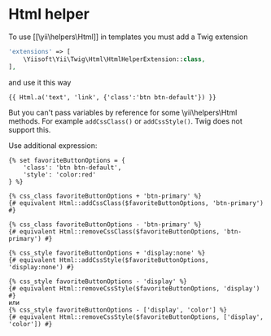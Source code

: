Html helper
===========

To use [[\yii\helpers\Html]] in templates you must add a Twig extension

```php
'extensions' => [
    \Yiisoft\Yii\Twig\Html\HtmlHelperExtension::class,
],
```
and use it this way

```twig
{{ Html.a('text', 'link', {'class':'btn btn-default'}) }}
```

But you can't pass variables by reference for some \yii\helpers\Html methods. For example `addCssClass()` 
or `addCssStyle()`. Twig does not support this.

Use additional expression:

```twig
{% set favoriteButtonOptions = {
    'class': 'btn btn-default',
    'style': 'color:red'
} %}

{% css_class favoriteButtonOptions + 'btn-primary' %}
{# equivalent Html::addCssClass($favoriteButtonOptions, 'btn-primary') #}

{% css_class favoriteButtonOptions - 'btn-primary' %}
{# equivalent Html::removeCssClass($favoriteButtonOptions, 'btn-primary') #}

{% css_style favoriteButtonOptions + 'display:none' %}
{# equivalent Html::addCssStyle($favoriteButtonOptions, 'display:none') #}

{% css_style favoriteButtonOptions - 'display' %}
{# equivalent Html::removeCssStyle($favoriteButtonOptions, 'display') #}
или
{% css_style favoriteButtonOptions - ['display', 'color'] %}
{# equivalent Html::removeCssStyle($favoriteButtonOptions, ['display', 'color']) #}